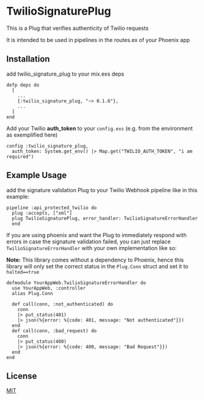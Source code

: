 # TwilioSignaturePlug

This is a Plug that verifies authenticity of Twilio requests

It is intended to be used in pipelines in the routes.ex of your Phoenix app

## Installation

add twilio_signature_plug to your mix.exs deps

```
defp deps do
  [
    ...
    {:twilio_signature_plug, "~> 0.1.6"},
    ...
  ]
end
```

Add your Twilio **auth_token** to your `config.exs` (e.g. from the environment as exemplified here)

```
config :twilio_signature_plug,
  auth_token: System.get_env() |> Map.get("TWILIO_AUTH_TOKEN", "i am required")
```

## Example Usage

add the signature validation Plug to your Twilio Webhook pipeline like in this example:

```
pipeline :api_protected_twilio do
  plug :accepts, ["xml"]
  plug TwilioSignaturePlug, error_handler: TwilioSignatureErrorHandler
  end
```

If you are using phoenix and want the Plug to immediately respond with errors in case the signature validation failed, you can just replace `TwilioSignatureErrorHandler` with your own implementation like so:

**Note:** This library comes without a dependency to Phoenix, hence this library will only set the correct status in the `Plug.Conn` struct and set it to `halted==true`

```
defmodule YourAppWeb.TwilioSignatureErrorHandler do
  use YourAppWeb, :controller
  alias Plug.Conn

  def call(conn, :not_authenticated) do
    conn
    |> put_status(401)
    |> json(%{error: %{code: 401, message: "Not authenticated"}})
  end
  def call(conn, :bad_request) do
    conn
    |> put_status(400)
    |> json(%{error: %{code: 400, message: "Bad Request"}})
  end
end
```

## License

[MIT](./LICENSE)